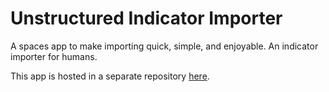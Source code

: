 # Unstructured Indicator Importer

A spaces app to make importing quick, simple, and enjoyable. An indicator importer for humans.

This app is hosted in a separate repository [here](https://gitlab.com/fhightower-tc/unstructured-indicator-importer).
